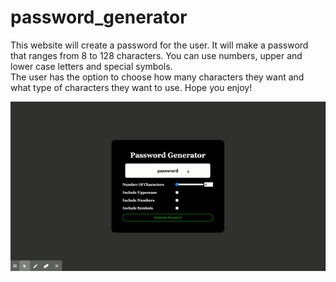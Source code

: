 # password_generator 
This website will create a password for the user. 
It will make a password that ranges from 8 to 128 characters. 
You can use numbers, upper and lower case letters and special symbols.  
The user has the option to choose how many characters they want and what type of characters they want to use.
Hope you enjoy!

![](./assets/images/passwordgenerator.gif)